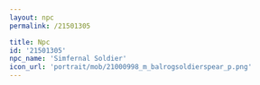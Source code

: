```yaml
---
layout: npc
permalink: /21501305

title: Npc
id: '21501305'
npc_name: 'Simfernal Soldier'
icon_url: 'portrait/mob/21000998_m_balrogsoldierspear_p.png'
---
```

